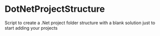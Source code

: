 # DotNetProjectStructure
Script to create a .Net project folder structure with a blank solution just to start adding your projects 
